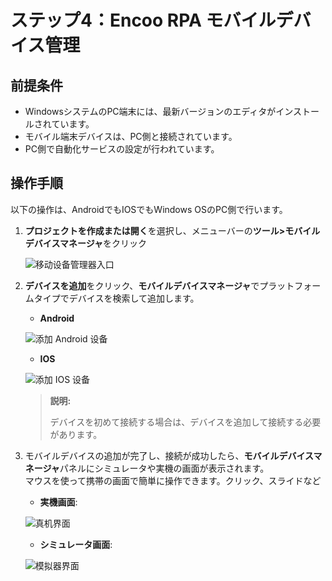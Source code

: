 # ステップ4：Encoo RPA モバイルデバイス管理

## 前提条件

- WindowsシステムのPC端末には、最新バージョンのエディタがインストールされています。
- モバイル端末デバイスは、PC側と接続されています。
- PC側で自動化サービスの設定が行われています。

## 操作手順

以下の操作は、AndroidでもIOSでもWindows OSのPC側で行います。

1. **プロジェクトを作成または開く**を選択し、メニューバーの**ツール>モバイルデバイスマネージャ**をクリック

   ![移动设备管理器入口](https://docimages.blob.core.chinacloudapi.cn/images/Studio/mobiledevicesmanage20201104.png)

2. **デバイスを追加**をクリック、**モバイルデバイスマネージャ**でプラットフォームタイプでデバイスを検索して追加します。

   - **Android**  

   ![添加 Android 设备](https://docimages.blob.core.chinacloudapi.cn/images/Studio/adddevices20201104.png)

   - **IOS**  

   ![添加 IOS 设备](https://docimages.blob.core.chinacloudapi.cn/images/Studio/addiosmobile20201209.png)  

   > **説明:**
   >
   > デバイスを初めて接続する場合は、デバイスを追加して接続する必要があります。

3. モバイルデバイスの追加が完了し、接続が成功したら、**モバイルデバイスマネージャ**パネルにシミュレータや実機の画面が表示されます。 </br> 
   マウスを使って携帯の画面で簡単に操作できます。クリック、スライドなど

    - **実機画面**:

   ![真机界面](https://docimages.blob.core.chinacloudapi.cn/images/Studio/mobileUI20201104.png)

    - **シミュレータ画面**:

   ![模拟器界面](https://docimages.blob.core.chinacloudapi.cn/images/Studio/monitorUI20201104.png)
